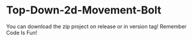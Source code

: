 # Top-Down-2d-Movement-Bolt
You can download the zip project on release or in version tag!
Remember Code Is Fun!
